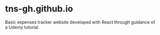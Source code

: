 # tns-gh.github.io
Basic expenses tracker website developed with React through guidance of a Udemy tutorial.
